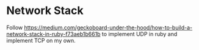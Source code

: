 # Network Stack
Follow https://medium.com/geckoboard-under-the-hood/how-to-build-a-network-stack-in-ruby-f73aeb1b661b
to implement UDP in ruby and implement TCP on my own.